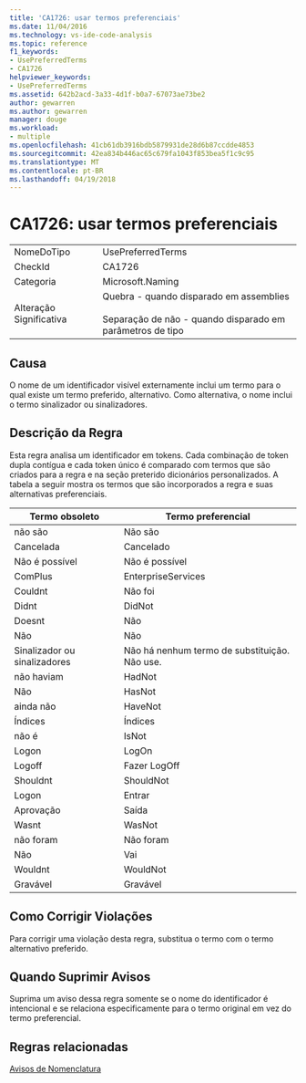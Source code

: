 ```yaml
---
title: 'CA1726: usar termos preferenciais'
ms.date: 11/04/2016
ms.technology: vs-ide-code-analysis
ms.topic: reference
f1_keywords:
- UsePreferredTerms
- CA1726
helpviewer_keywords:
- UsePreferredTerms
ms.assetid: 642b2acd-3a33-4d1f-b0a7-67073ae73be2
author: gewarren
ms.author: gewarren
manager: douge
ms.workload:
- multiple
ms.openlocfilehash: 41cb61db3916bdb5879931de28d6b87ccdde4853
ms.sourcegitcommit: 42ea834b446ac65c679fa1043f853bea5f1c9c95
ms.translationtype: MT
ms.contentlocale: pt-BR
ms.lasthandoff: 04/19/2018
---
```

# <a name="ca1726-use-preferred-terms"></a>CA1726: usar termos preferenciais
|||
|-|-|
|NomeDoTipo|UsePreferredTerms|
|CheckId|CA1726|
|Categoria|Microsoft.Naming|
|Alteração Significativa|Quebra - quando disparado em assemblies<br /><br /> Separação de não - quando disparado em parâmetros de tipo|

## <a name="cause"></a>Causa
 O nome de um identificador visível externamente inclui um termo para o qual existe um termo preferido, alternativo. Como alternativa, o nome inclui o termo sinalizador ou sinalizadores.

## <a name="rule-description"></a>Descrição da Regra
 Esta regra analisa um identificador em tokens. Cada combinação de token dupla contígua e cada token único é comparado com termos que são criados para a regra e na seção preterido dicionários personalizados. A tabela a seguir mostra os termos que são incorporados a regra e suas alternativas preferenciais.

|Termo obsoleto|Termo preferencial|
|-------------------|--------------------|
|não são|Não são|
|Cancelada|Cancelado|
|Não é possível|Não é possível|
|ComPlus|EnterpriseServices|
|Couldnt|Não foi|
|Didnt|DidNot|
|Doesnt|Não|
|Não|Não|
|Sinalizador ou sinalizadores|Não há nenhum termo de substituição. Não use.|
|não haviam|HadNot|
|Não|HasNot|
|ainda não|HaveNot|
|Índices|Índices|
|não é|IsNot|
|Logon|LogOn|
|Logoff|Fazer LogOff|
|Shouldnt|ShouldNot|
|Logon|Entrar|
|Aprovação|Saída|
|Wasnt|WasNot|
|não foram|Não foram|
|Não|Vai|
|Wouldnt|WouldNot|
|Gravável|Gravável|

## <a name="how-to-fix-violations"></a>Como Corrigir Violações
 Para corrigir uma violação desta regra, substitua o termo com o termo alternativo preferido.

## <a name="when-to-suppress-warnings"></a>Quando Suprimir Avisos
 Suprima um aviso dessa regra somente se o nome do identificador é intencional e se relaciona especificamente para o termo original em vez do termo preferencial.

## <a name="related-rules"></a>Regras relacionadas
 [Avisos de Nomenclatura](../code-quality/naming-warnings.md)